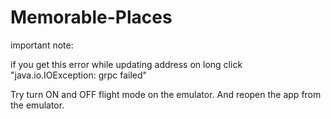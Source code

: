 # Memorable-Places

important note:

if you get this error while updating address on long click "java.io.IOException: grpc failed"

Try turn ON and OFF flight mode on the emulator.  And reopen the app from the emulator.
